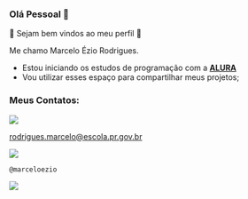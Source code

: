 ### Olá Pessoal 👋

💙 Sejam bem vindos ao meu perfil 💙

Me chamo Marcelo Ézio Rodrigues.

- Estou iniciando os estudos de programação com a [**ALURA**](https://www.alura.com.br)
- Vou utilizar esses espaço para compartilhar meus projetos;

### Meus Contatos:

![](https://img.shields.io/badge/Gmail-D14836?style=for-the-badge&logo=gmail&logoColor=white)

rodrigues.marcelo@escola.pr.gov.br

![](https://img.shields.io/badge/Instagram-E4405F?style=for-the-badge&logo=instagram&logoColor=white)

`@marceloezio`

![](https://media.tenor.com/kyeNs4DnuW0AAAAC/dev_animado.gif)
